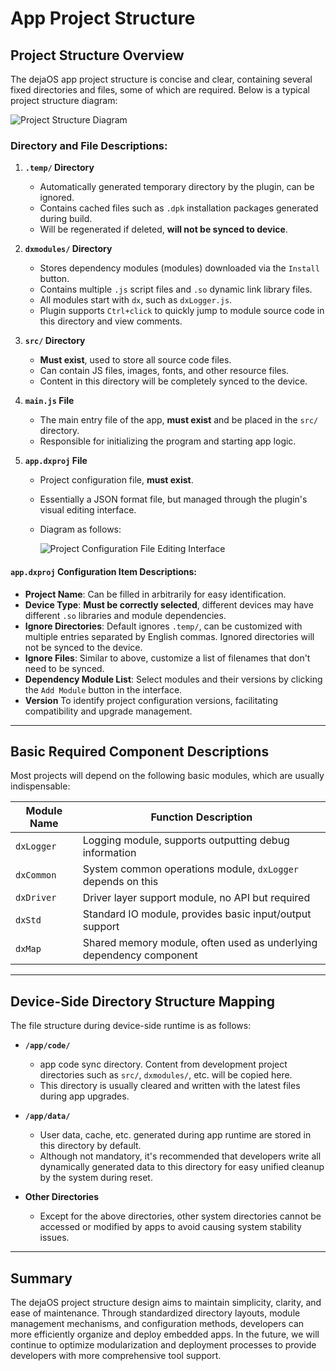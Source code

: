 # App Project Structure

## Project Structure Overview

The dejaOS app project structure is concise and clear, containing several fixed directories and files, some of which are required. Below is a typical project structure diagram:

![Project Structure Diagram](/img/project-1.png)

### Directory and File Descriptions:

1. **`.temp/` Directory**

   - Automatically generated temporary directory by the plugin, can be ignored.
   - Contains cached files such as `.dpk` installation packages generated during build.
   - Will be regenerated if deleted, **will not be synced to device**.

2. **`dxmodules/` Directory**

   - Stores dependency modules (modules) downloaded via the `Install` button.
   - Contains multiple `.js` script files and `.so` dynamic link library files.
   - All modules start with `dx`, such as `dxLogger.js`.
   - Plugin supports `Ctrl+click` to quickly jump to module source code in this directory and view comments.

3. **`src/` Directory**

   - **Must exist**, used to store all source code files.
   - Can contain JS files, images, fonts, and other resource files.
   - Content in this directory will be completely synced to the device.

4. **`main.js` File**

   - The main entry file of the app, **must exist** and be placed in the `src/` directory.
   - Responsible for initializing the program and starting app logic.

5. **`app.dxproj` File**

   - Project configuration file, **must exist**.
   - Essentially a JSON format file, but managed through the plugin's visual editing interface.
   - Diagram as follows:

     ![Project Configuration File Editing Interface](/img/project-2.png)

#### `app.dxproj` Configuration Item Descriptions:

- **Project Name**: Can be filled in arbitrarily for easy identification.
- **Device Type**: **Must be correctly selected**, different devices may have different `.so` libraries and module dependencies.
- **Ignore Directories**: Default ignores `.temp/`, can be customized with multiple entries separated by English commas. Ignored directories will not be synced to the device.
- **Ignore Files**: Similar to above, customize a list of filenames that don't need to be synced.
- **Dependency Module List**: Select modules and their versions by clicking the `Add Module` button in the interface.
- **Version** To identify project configuration versions, facilitating compatibility and upgrade management.

---

## Basic Required Component Descriptions

Most projects will depend on the following basic modules, which are usually indispensable:

| Module Name | Function Description                                                |
| ----------- | ------------------------------------------------------------------- |
| `dxLogger`  | Logging module, supports outputting debug information               |
| `dxCommon`  | System common operations module, `dxLogger` depends on this         |
| `dxDriver`  | Driver layer support module, no API but required                    |
| `dxStd`     | Standard IO module, provides basic input/output support             |
| `dxMap`     | Shared memory module, often used as underlying dependency component |

---

## Device-Side Directory Structure Mapping

The file structure during device-side runtime is as follows:

- **`/app/code/`**

  - app code sync directory. Content from development project directories such as `src/`, `dxmodules/`, etc. will be copied here.
  - This directory is usually cleared and written with the latest files during app upgrades.

- **`/app/data/`**

  - User data, cache, etc. generated during app runtime are stored in this directory by default.
  - Although not mandatory, it's recommended that developers write all dynamically generated data to this directory for easy unified cleanup by the system during reset.

- **Other Directories**
  - Except for the above directories, other system directories cannot be accessed or modified by apps to avoid causing system stability issues.

---

## Summary

The dejaOS project structure design aims to maintain simplicity, clarity, and ease of maintenance. Through standardized directory layouts, module management mechanisms, and configuration methods, developers can more efficiently organize and deploy embedded apps. In the future, we will continue to optimize modularization and deployment processes to provide developers with more comprehensive tool support.
